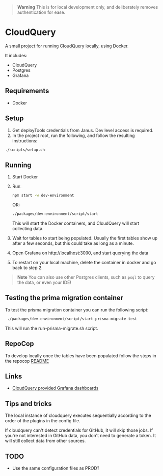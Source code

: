 > **Warning**
> This is for local development only, and deliberately removes authentication for ease.

# CloudQuery

A small project for running [CloudQuery](https://www.cloudquery.io/) locally, using Docker.

It includes:

- CloudQuery
- Postgres
- Grafana

## Requirements

- Docker

## Setup

1. Get deployTools credentials from Janus. Dev level access is required.
2. In the project root, run the following, and follow the resulting instructions:

```sh
./scripts/setup.sh
```

## Running

1. Start Docker
2. Run:

   ```sh
   npm start -w dev-environment
   ```

   OR:

   ```sh
   ./packages/dev-environment/script/start
   ```

   This will start the Docker containers, and CloudQuery will start collecting data.

3. Wait for tables to start being populated. Usually the first tables show up after a few seconds, but this could take
   as long as a minute.
4. Open Grafana on [http://localhost:3000](http://localhost:3000), and start querying the data
5. To restart on your local machine, delete the container in docker and go back to step 2.

> **Note**
> You can also use other Postgres clients, such as `psql` to query the data, or even your IDE!

## Testing the prima migration container

To test the prisma migration container you can run the following script:

```sh
 ./packages/dev-environment/script/start-prisma-migrate-test
```

This will run the run-prisma-migrate.sh script.

## RepoCop

To develop locally once the tables have been populated follow the steps in the repocop [README](../repocop/README.md)

## Links

- [CloudQuery provided Grafana dashboards](https://github.com/cloudquery/cloudquery/tree/main/plugins/source/aws/dashboards)

## Tips and tricks

The local instance of cloudquery executes sequentially according to the order of the plugins in the config file.

If cloudquery can't detect credentials for GitHub, it will skip those jobs. If you're not interested in GitHub
data, you don't need to generate a token. It will still collect data from other sources.

## TODO

- Use the same configuration files as PROD?
